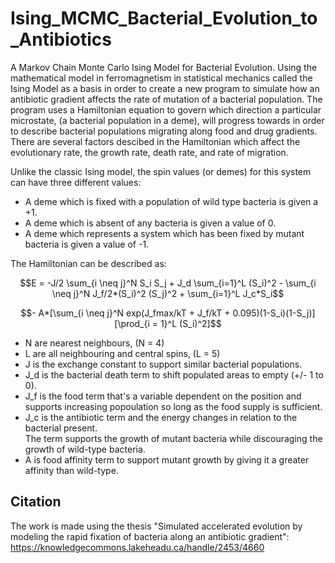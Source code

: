 # Ising_MCMC_Bacterial_Evolution_to_Antibiotics
A Markov Chain Monte Carlo Ising Model for Bacterial Evolution. Using the mathematical model in ferromagnetism in statistical mechanics called the Ising Model as a basis 
in order to create a new program to simulate how an antibiotic gradient affects the rate of mutation of a bacterial population.
The program uses a Hamiltonian equation to govern which direction a particular microstate, (a bacterial population in a deme), will progress towards 
in order to describe bacterial populations migrating along food and drug gradients.  There are several factors descibed in the Hamiltonian which affect the evolutionary 
rate, the growth rate, death rate, and rate of migration. 


Unlike the classic Ising model, the spin values (or demes) for this system can have three different values:
- A deme which is fixed with a population of wild type bacteria is given a +1. 
- A deme which is absent of any bacteria is given a value of 0. 
- A deme which represents a system which has been fixed by mutant bacteria is given a value of -1.


The Hamiltonian can be described as:

```math
E = -J/2 \sum_{i \neq j}^N S_i S_j + J_d \sum_{i=1}^L (S_i)^2 - \sum_{i \neq j}^N J_f/2*(S_i)^2 (S_j)^2 + \sum_{i=1}^L J_c*S_i
```
```math
- A*[\sum_{i \neq j}^N exp(J_fmax/kT + J_f/kT + 0.095)(1-S_i)(1-S_j)][\prod_{i = 1}^L (S_i)^2]
```
- N are nearest neighbours, (N = 4)
- L are all neighbouring and central spins, (L = 5)
- J is the exchange constant to support similar bacterial populations.
- J_d is the bacterial death term to shift populated areas to empty (+/- 1 to 0).
- J_f is the food term that's a variable dependent on the position and supports increasing popoulation so long as the food supply is sufficient.
- J_c is the antibiotic term and the energy changes in relation to the bacterial present.  
The term supports the growth of mutant bacteria while discouraging the growth of wild-type bacteria.
- A is food affinity term to support mutant growth by giving it a greater affinity than wild-type.

## Citation
The work is made using the thesis "Simulated accelerated evolution by modeling the rapid fixation of bacteria along an antibiotic gradient":
https://knowledgecommons.lakeheadu.ca/handle/2453/4660
